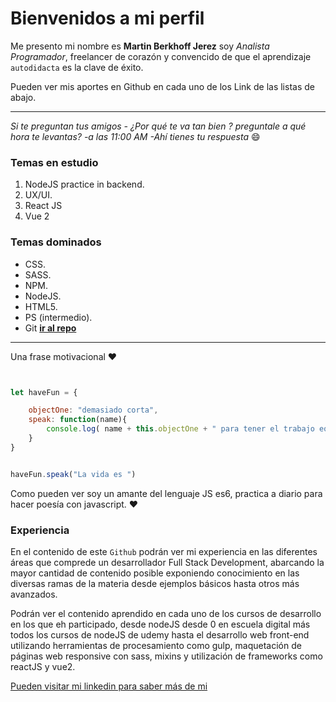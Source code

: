 # Bienvenidos a mi perfil

Me presento mi nombre es **Martin Berkhoff Jerez**
 soy *Analista Programador*, freelancer de corazón y convencido de que el aprendizaje `autodidacta` es la clave de éxito.

Pueden ver mis aportes en Github en cada uno de los Link de las listas de abajo.

--------------------------------------

 *Si te preguntan tus amigos - ¿Por qué te va tan bien ? preguntale a qué hora te levantas? -a las 11:00 AM -Ahí tienes tu respuesta* :smile:


### Temas en estudio


1. NodeJS practice in backend.
2. UX/UI.
3. React JS
4. Vue 2


### Temas dominados 

- CSS.
- SASS.
- NPM.
- NodeJS.
- HTML5.
- PS (intermedio).
- Git **[ir al repo ](https://github.com/martin281992/-Github-practice "click ")** 

------------------------------------------

Una frase motivacional :heart:

````js


let haveFun = {

	objectOne: "demasiado corta",
	speak: function(name){
		console.log( name + this.objectOne + " para tener el trabajo equivocado")
	}
}


haveFun.speak("La vida es ")

````

Como pueden ver soy un amante del lenguaje JS es6, practica a diario para hacer poesía con javascript. :heart:


### Experiencia 

En el contenido de este `Github` podrán ver mi experiencia en las diferentes áreas que comprede un desarrollador Full Stack Development, abarcando la mayor cantidad de contenido posible exponiendo conocimiento en las diversas ramas de la materia desde ejemplos básicos hasta otros más avanzados.

Podrán ver el contenido aprendido en cada uno de los cursos de desarrollo en los que eh participado, desde nodeJS desde 0 en escuela digital más todos los cursos de nodeJS de udemy hasta el desarrollo web front-end utilizando herramientas de procesamiento como gulp, maquetación de páginas web responsive con sass, mixins y utilización de frameworks como reactJS y vue2.



[Pueden visitar mi linkedin para saber más de mi](https://cl.linkedin.com/in/martin-francisco-berkhoff-jerez-7b792311a
  "click me baby")
